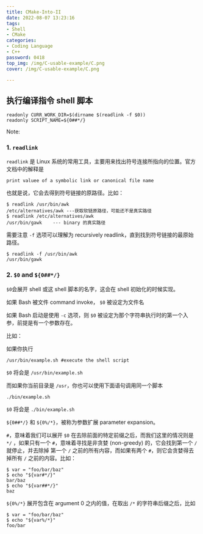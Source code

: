 ```yaml
---
title: CMake-Into-II
date: 2022-08-07 13:23:16
tags:
- Shell
- CMake
categories:
- Coding Language
- C++
password: 0418
top_img: /img/C-usable-example/C.png
cover: /img/C-usable-example/C.png

---
```


## 执行编译指令 shell 脚本

```shell
readonly CURR_WORK_DIR=$(dirname $(readlink -f $0))
readonly SCRIPT_NAME=${0##*/}
```

Note:

### 1. `readlink`

`readlink` 是 Linux 系统的常用工具，主要用来找出符号连接所指向的位置。官方文档中的解释是

```textile
print valuee of a symbolic link or canonical file name
```

也就是说，它会去得到符号链接的原路径。比如：

```shell
$ readlink /usr/bin/awk
/etc/alternatives/awk ---获取软链原路径，可能还不是真实路径
$ readlink /etc/alternatives/awk
/usr/bin/gawk    --- binary 的真实路径
```

需要注意 `-f` 选项可以理解为 recursively readlink，直到找到符号链接的最原始路径。

```shell
$ readlink -f /usr/bin/awk
/usr/bin/gawk
```

### 2. `$0` and `${0##*/}`

`$0`会展开 shell 或这 shell 脚本的名字，这会在 shell 初始化的时候实现。

如果 Bash 被文件 command invoke， `$0` 被设定为文件名

如果 Bash 启动是使用 `-c` 选项，则 `$0` 被设定为那个字符串执行时的第一个入参，前提是有一个参数存在。

比如：

如果你执行

```shell
/usr/bin/example.sh #execute the shell script
```

`$0` 将会是 `/usr/bin/example.sh`

而如果你当前目录是 `/usr`，你也可以使用下面语句调用同一个脚本

```shell
./bin/example.sh
```

`$0` 将会是 `./bin/example.sh`

`${0##*/}` 和 `${0%/*}`，被称为参数扩展 parameter expansion。

`#`，意味着我们可以展开 `$0` 在去除前面的特定前缀之后，而我们这里的情况则是 `*/` ，如果只有一个 `#`，意味着寻找是非贪婪 (non-greedy) 的，它会找到第一个 `/` 就停止，并去除掉 第一个 `/` 之前的所有内容，而如果有两个 `#`，则它会贪婪得去掉所有 `/` 之前的内容。比如：

```shell
$ var = "foo/bar/baz"
$ echo "${var#*/}"
bar/baz
$ echo "${var##*/}"
baz
```

`${0%/*}` 展开包含在 argument 0 之内的值，在取出 `/*` 的字符串后缀之后，比如

```shell
$ var = "foo/bar/baz"
$ echo "${var%/*}"
foo/bar
```
